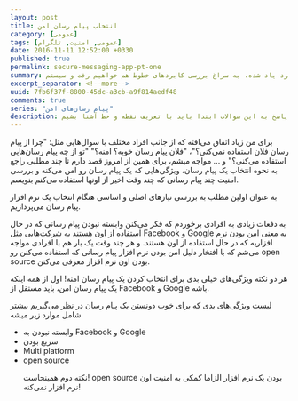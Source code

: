 ```yaml
---
layout: post
title: انتخاب پیام رسان امن
category: [عمومی]
tags: [عمومی, امنیت, تلگرام]
date: 2016-11-11 12:52:00 +0330
published: true
permalink: secure-messaging-app-pt-one
summary: شاید وقتی برای اولین بار به برنامه نویسی بازی‌های کامپیوتری فکر کنیم احتمالا مهم‌ترین سوال برامون اینکه کامپیوتر به چه طریق همه اشیا رو در محل درستشون قرار می‌دهد؟ یا اشیا چگونه توسط کامپیوتر جابجا می‌شن؟ برای پاسخ به این سوالات ابتدا باید به سراغ تعریف نقطه و نحوه قرارگیری اشیا در فضاهای دو بعدی و سه بعدی برویم، دستگاه‌های مختصاتی را بررسی کنیم و سپس به سراغ تعریف خط و بردار بپردازیم. در این پست ضمن بررسی موارد یاد شده، به سراغ بررسی کابردهای خطوط هم خواهیم رفت و سیستم line-line collision detection را هم با هم بررسی خواهیم کرد.
excerpt_separator: <!--more--> 
uuid: 7fb6f37f-8800-45dc-a3cb-a9f814aedf48
comments: true
series: "پیام رسان‌های امن"
description: شاید وقتی برای اولین بار به برنامه نویسی بازی‌های کامپیوتری فکر کنیم احتمالا مهم‌ترین سوال برامون اینکه کامپیوتر به چه طریق همه اشیا رو در محل درستشون قرار می‌دهد؟ یا اشیا چگونه توسط کامپیوتر جابجا می‌شن؟ برای پاسخ به این سوالات ابتدا باید با تعریف نقطه و خط آشنا بشیم.
---
```

برای من زیاد اتفاق می‌افته که از جانب افراد مختلف با سوال‌هایی مثل: &quot;چرا از پیام رسان فلان استفاده نمی‌کنی؟&quot;، &quot;فلان پیام رسان خوبه؟ امنه؟&quot; &quot;تو از چه پیام رسان‌هایی استفاده می‌کنی؟&quot; و ... مواجه میشم، برای همین از امروز قصد دارم تا چند مطلبی راجع به نحوه انتخاب یک پیام رسان، ویژگی‌هایی که یک پیام رسان رو امن می‌کنه و بررسی امنیت چند پیام رسانی که چند وقت اخیر از اونها استفاده می‌کنم بنویسم.

به عنوان اولین مطلب به بررسی نیازهای اصلی و اساسی هنگام انتخاب یک نرم افزار پیام رسان می‌پردازیم.

به دفعات زیادی به افرادی برخوردم که فکر می‌کنن وابسته نبودن پیام رسانی که در حال استفاده از اون هستند به شرکت‌هایی مثل Facebook و Google به معنی امن بودن نرم افزاریه که در حال استفاده از اون هستند. و هر چند وقت یک بار هم با افرادی مواجه می‌شم که با افتخار دلیل امن بودن نرم افزار پیام رسانی که استفاده می‌کنن رو open source بودن اون نرم اقزار معرفی می‌کنن.

هر دو نکته ویژگی‌های خیلی بدی برای انتخاب کردن یک پیام رسان امنه! اول از همه اینکه یک پیام رسان امن، باید مستقل از Facebook و Google باشه.

لیست ویژگی‌های بدی که برای خوب دونستن یک پیام رسان در نظر می‌گیریم بیشتر شامل موارد زیر میشه
<ul class="top-level-list list-style-type-disc">
<li class="sub-level-list-right list-style-type-circle">وابسته نبودن به Facebook و Google</li>
<li class="sub-level-list-right list-style-type-circle">سریع بودن</li>
<li class="sub-level-list-right list-style-type-circle">Multi platform</li>
<li class="sub-level-list-right list-style-type-circle">open source</li>

نکته دوم همینحاست! open source بودن یک نرم افزار الزاما کمکی به امنیت اون نرم افزار نمی‌کنه!

